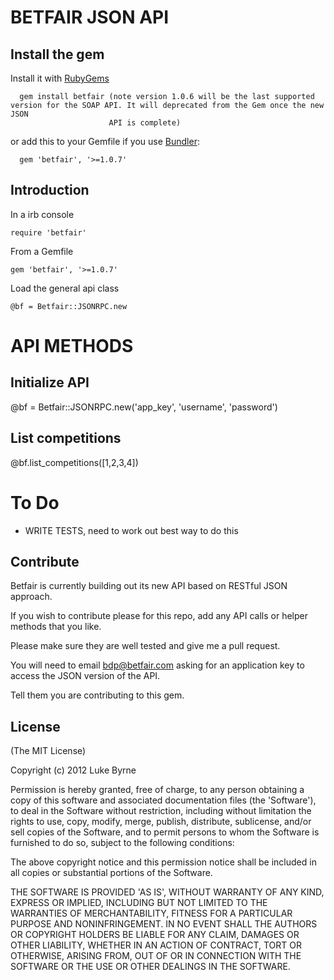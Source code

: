 # BETFAIR JSON API #


## Install the gem ##

Install it with [RubyGems](http://rubygems.org/gems/betfair)

      gem install betfair (note version 1.0.6 will be the last supported version for the SOAP API. It will deprecated from the Gem once the new JSON
                          API is complete)

or add this to your Gemfile if you use [Bundler](http://gembundler.com/):

      gem 'betfair', '>=1.0.7'

## Introduction
In a irb console

    require 'betfair'

From a Gemfile

    gem 'betfair', '>=1.0.7'

Load the general api class

    @bf = Betfair::JSONRPC.new


# API METHODS #

## Initialize API ##

  @bf = Betfair::JSONRPC.new('app_key', 'username', 'password')

## List competitions ##

  @bf.list_competitions([1,2,3,4])


# To Do #
* WRITE TESTS, need to work out best way to do this

## Contribute ##
Betfair is currently building out its new API based on RESTful JSON approach.

If you wish to contribute please for this repo, add any API calls or helper methods that you like.

Please make sure they are well tested and give me a pull request.

You will need to email bdp@betfair.com asking for an application key to access the JSON version of the API.

Tell them you are contributing to this gem.

## License ##
(The MIT License)

Copyright (c) 2012 Luke Byrne

Permission is hereby granted, free of charge, to any person obtaining
a copy of this software and associated documentation files (the
'Software'), to deal in the Software without restriction, including
without limitation the rights to use, copy, modify, merge, publish,
distribute, sublicense, and/or sell copies of the Software, and to
permit persons to whom the Software is furnished to do so, subject to
the following conditions:

The above copyright notice and this permission notice shall be
included in all copies or substantial portions of the Software.

THE SOFTWARE IS PROVIDED 'AS IS', WITHOUT WARRANTY OF ANY KIND,
EXPRESS OR IMPLIED, INCLUDING BUT NOT LIMITED TO THE WARRANTIES OF
MERCHANTABILITY, FITNESS FOR A PARTICULAR PURPOSE AND
NONINFRINGEMENT. IN NO EVENT SHALL THE AUTHORS OR COPYRIGHT HOLDERS BE
LIABLE FOR ANY CLAIM, DAMAGES OR OTHER LIABILITY, WHETHER IN AN ACTION
OF CONTRACT, TORT OR OTHERWISE, ARISING FROM, OUT OF OR IN CONNECTION
WITH THE SOFTWARE OR THE USE OR OTHER DEALINGS IN THE SOFTWARE.
